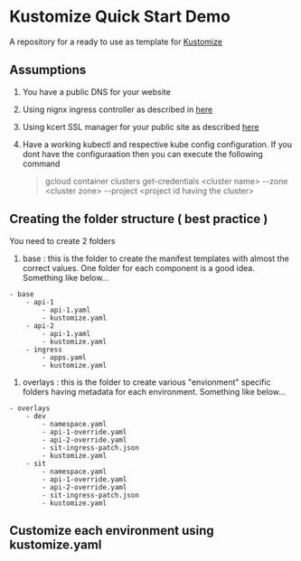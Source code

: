 # Kustomize Quick Start Demo

A repository for a ready to use as template for [Kustomize](https://www.kustomize.io)  

## Assumptions 

1. You have a public DNS for your website
1. Using nignx ingress controller as described in [here](https://github.com/agileguru/gke_nginx_kcert_quick_start)
1. Using kcert SSL manager for your public site as described [here](https://github.com/agileguru/gke_nginx_kcert_quick_start)
1. Have a working kubectl and respective kube config configuration. If you dont have the configuraation then you can execute the following command 

    > gcloud container clusters get-credentials &lt;cluster name&gt; --zone &lt;cluster zone&gt; --project &lt;project id having the cluster&gt;

## Creating the folder structure ( best practice )

You need to create 2 folders 

1. base : this is the folder to create the manifest templates with almost the correct values. One folder for each component is a good idea. Something like below... 

```
- base
    - api-1
        - api-1.yaml
        - kustomize.yaml
    - api-2 
        - api-1.yaml
        - kustomize.yaml
    - ingress 
        - apps.yaml
        - kustomize.yaml    
```    

1. overlays : this is the folder to create various "envionment" specific folders having metadata for each environment. Something like below... 

```
- overlays
    - dev
        - namespace.yaml
        - api-1-override.yaml
        - api-2-override.yaml
        - sit-ingress-patch.json
        - kustomize.yaml
    - sit
        - namespace.yaml
        - api-1-override.yaml
        - api-2-override.yaml
        - sit-ingress-patch.json
        - kustomize.yaml
```

## Customize each environment using kustomize.yaml  